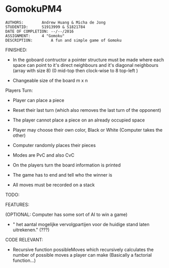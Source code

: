 # GomokuPM4


	AUTHORS:		Andrew Huang & Micha de Jong
	STUDENTID:		S1913999 & S1821784
	DATE OF COMPLETION:	--/--/2016
	ASSIGNMENT:		4 "Gomoku"
	DESCRIPTION:     	A fun and simple game of Gomoku




FINISHED:

- In the goboard contructor a pointer structure must be made where each space can point
  to it's direct neighbours and it's diagonal neighbours (array with size 8)
  (0 mid-top then clock-wise to 8 top-left )
  
- Changeable size of the board m x n

Players Turn:
- Player can place a piece 
- Reset their last turn (which also removes the last turn of the opponent)
- The player cannot place a piece on an already occupied space 

- Player may choose their own color, Black or White (Computer takes the other)
- Computer randomly places their pieces 
- Modes are PvC and also CvC

- On the players turn the board information is printed
- The game has to end and tell who the winner is

- All moves must be recorded on a stack

TODO:

FEATURES:

(OPTIONAL: Computer has some sort of AI to win a game)
- " het aantal mogelijke vervolgpartijen voor de huidige stand laten uitrekenen." (???)


CODE RELEVANT:



- Recursive function possibleMoves which recursively calculates the number of possible moves a player
  can make (Basically a factorial function...)

